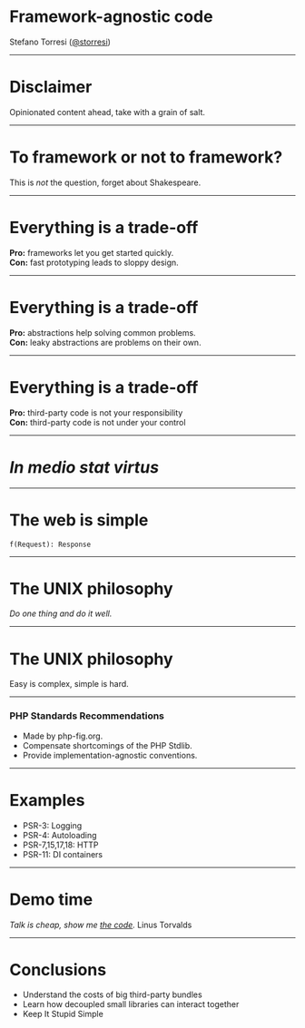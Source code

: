 # Framework-agnostic code

Stefano Torresi ([@storresi](https://twitter.com/storresi))

---

# Disclaimer

Opinionated content ahead,
take with a grain of salt.

---

# To framework or not to framework?

This is _not_ the question, forget about Shakespeare.

---

# Everything is a trade-off

**Pro:** frameworks let you get started quickly.  
**Con:** fast prototyping leads to sloppy design.

---

# Everything is a trade-off

**Pro:** abstractions help solving common problems.  
**Con:** leaky abstractions are problems on their own.

---

# Everything is a trade-off

**Pro:** third-party code is not your responsibility  
**Con:** third-party code is not under your control

---

# _In medio stat virtus_

---

# The web is simple

`f(Request): Response`

---

# The UNIX philosophy

_Do one thing and do it well._

---

# The UNIX philosophy

Easy is complex, simple is hard.

---

### PHP Standards Recommendations

- Made by php-fig.org.
- Compensate shortcomings of the PHP Stdlib.
- Provide implementation-agnostic conventions.

---

# Examples

- PSR-3: Logging
- PSR-4: Autoloading
- PSR-7,15,17,18: HTTP
- PSR-11: DI containers

---

# Demo time

_Talk is cheap, show me [the code](https://github.com/stefanotorresi/frameworkless-php-boilerplate)._
Linus Torvalds

---

# Conclusions

- Understand the costs of big third-party bundles
- Learn how decoupled small libraries can interact together
- Keep It Stupid Simple
